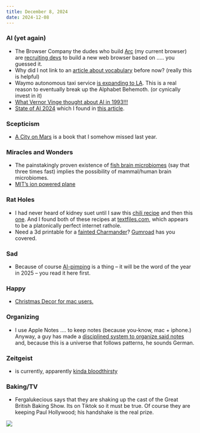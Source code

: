 ```yaml
---
title: December 8, 2024
date: 2024-12-08
---
```

### AI (yet again)

-   The Browser Company the dudes who build [Arc](https://arc.net/) (my current browser) are [recruiting devs](https://youtu.be/C25g53PC5QQ?si=QCiNBkuH1Ahp4vPH) to build a new web browser based on ….. you guessed it.
-   Why did I not link to an [article about vocabulary](https://www.theverge.com/24201441/ai-terminology-explained-humans) before now? (really this is helpful)
-   Waymo autonomous taxi service [is expanding to LA](https://www.cnbc.com/2024/11/12/waymo-opens-robotaxi-service-to-anyone-in-los-angeles.html). This is a real reason to eventually break up the Alphabet Behemoth. (or cynically invest in it)
-   [What Vernor Vinge thought about AI in 1993!!!](https://edoras.sdsu.edu/~vinge/misc/singularity.html)
-   [State of AI 2024](https://www.stateof.ai/) which I found in [this article](https://www.theverge.com/2024/12/5/24313373/ai-spending-enterprise-profits-investment-menlo-ventures-openai-anthropic-decoder-podcast).

### Scepticism

-   [A City on Mars](https://www.amazon.com/City-Mars-settle-thought-through-ebook/dp/B0BWH5YYTR?dib_tag=se&dib=eyJ2IjoiMSJ9.Z28-UphjPmgZJYiPZY8XlldkfnBA6L8mPVa2znR4PrqvJTm-huyv5DI1CI_W0qnFenDCN96s8GM3lRDhdEXw0gkqtaYj68rXTq4MejJPYd4R8yfy0578L3eTpPD0-2NlaRm_VLoxoe8oorV2zS71wKj0fmzo1GYS9RnsKcRThKIrXlH1owoAQEztZzcCju6yg4YrJn0P8_lKpSIv5gRkw1JsMoyfsJv2EeZEQuYOlE4.ZWSH6bULbz56CZh1v9DUcK-CkCEn3axI76GW5D_vvno&qid=1733465050&sr=8-1) is a book that I somehow missed last year.

### Miracles and Wonders

-   The painstakingly proven existence of [fish brain microbiomes](https://www.quantamagazine.org/fish-have-a-brain-microbiome-could-humans-have-one-too-20241202/) (say that three times fast) implies the possibility of mammal/human brain microbiomes.
-   [MIT’s ion powered plane](https://news.mit.edu/2018/first-ionic-wind-plane-no-moving-parts-1121)

### Rat Holes

-   I had never heard of kidney suet until I saw this [chili recipe](http://textfiles.com/food/margos.txt) and then this [one](http://textfiles.com/food/oldtime.txt). And I found both of these recipes at [textfiles.com](http://textfiles.com/), which appears to be a platonically perfect internet rathole.
-   Need a 3d printable for a [fainted Charmander](https://pkrsstudio.gumroad.com/l/fntdcharmander?layout=discover&recommended_by=search&_gl=1*vw034*_ga*OTgxNDM2MTA5LjE3MzM1OTk1OTg.*_ga_6LJN6D94N6*MTczMzYyODg0Ny4yLjEuMTczMzYyOTk4NS4wLjAuMA..)? [Gumroad](https://gumroad.com/) has you covered.

### Sad

-   Because of course [AI-pimping](https://www.marketplace.org/shows/marketplace-tech/ai-pimping-accounts-are-exploding-on-social-media/) is a thing – it will be the word of the year in 2025 – you read it here first.

### Happy

-   [Christmas Decor for mac users.](https://boingboing.net/2024/12/07/decorate-your-mac-for-the-holidays-with-festivitas.html)

### Organizing

-   I use Apple Notes …. to keep notes (because you-know, mac + iphone.) Anyway, a guy has made a [disciplined system to organize said notes](https://youtu.be/Oe1453Ugylc?si=vL1EVhmegcKDdLEo) and, because this is a universe that follows patterns, he sounds German.

### Zeitgeist

-   is currently, apparently [kinda bloodthirsty](https://www.rollingstone.com/culture/culture-news/unitedhealthcare-ceo-shooting-suspect-photos-internet-reaction-1235194379/)

### Baking/TV

-   Fergalukecious says that they are shaking up the cast of the Great British Baking Show. Its on Tiktok so it must be true. Of course they are keeping Paul Hollywood; his handshake is the real prize.

![](https://i.postimg.cc/mkh9hq9H/IMG-0166.jpg)
